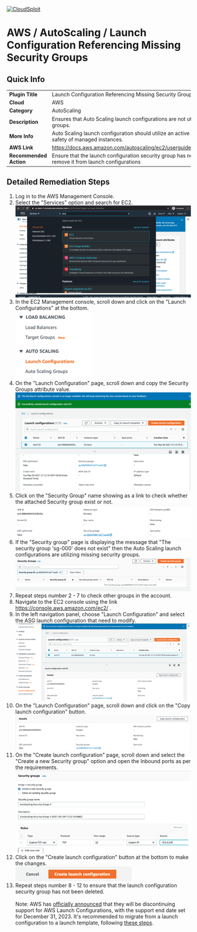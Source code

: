 [![CloudSploit](https://cloudsploit.com/img/logo-new-big-text-100.png "CloudSploit")](https://cloudsploit.com)

# AWS / AutoScaling / Launch Configuration Referencing Missing Security Groups

## Quick Info

| | |
|-|-|
| **Plugin Title** | Launch Configuration Referencing Missing Security Groups |
| **Cloud** | AWS |
| **Category** | AutoScaling |
| **Description** | Ensures that Auto Scaling launch configurations are not utilizing missing security groups. |
| **More Info** | Auto Scaling launch configuration should utilize an active security group to ensure safety of managed instances. |
| **AWS Link** | https://docs.aws.amazon.com/autoscaling/ec2/userguide/GettingStartedTutorial.html |
| **Recommended Action** | Ensure that the launch configuration security group has not been deleted. If so, remove it from launch configurations |

## Detailed Remediation Steps
1. Log in to the AWS Management Console.
2. Select the "Services" option and search for EC2. </br> <img src="/resources/aws/autoscaling/launch-configuration-referencing-missing-security-groups/step2.png"/>
3. In the EC2 Management console, scroll down and click on the "Launch Configurations" at the bottom.</br> <img src="/resources/aws/autoscaling/launch-configuration-referencing-missing-security-groups/step3.png"/>
4. On the "Launch Configuration" page, scroll down and copy the Security Groups attribute value.</br> <img src="/resources/aws/autoscaling/launch-configuration-referencing-missing-security-groups/step4.png"/>
5. Click on the "Security Group" name showing as a link to check whether the attached Security group exist or not.</br> <img src="/resources/aws/autoscaling/launch-configuration-referencing-missing-security-groups/step5.png"/>
6. If the "Security group" page is displaying the message that "The security group 'sg-000' does not exist" then the Auto Scaling launch configurations are utilizing missing security groups.</br> <img src="/resources/aws/autoscaling/launch-configuration-referencing-missing-security-groups/step6.png"/>
7. Repeat steps number 2 - 7 to check other groups in the account.</br>
8. Navigate to the EC2 console using the link https://console.aws.amazon.com/ec2/ .</br>
9. In the left navigation panel, choose "Launch Configuration" and select the ASG launch configuration that need to modify.</br> <img src="/resources/aws/autoscaling/launch-configuration-referencing-missing-security-groups/step9.png"/>
10. On the "Launch Configuration" page, scroll down and click on the "Copy launch configuration" button.</br> <img src="/resources/aws/autoscaling/launch-configuration-referencing-missing-security-groups/step10.png"/>
11. On the "Create launch configuration" page, scroll down and select the "Create a new Security group" option and open the Inbound ports as per the requirements.</br> <img src="/resources/aws/autoscaling/launch-configuration-referencing-missing-security-groups/step11.png"/>
12. Click on the "Create launch configuration" button at the bottom to make the changes.</br> <img src="/resources/aws/autoscaling/launch-configuration-referencing-missing-security-groups/step12.png"/>
13. Repeat steps number 8 - 12 to ensure that the launch configuration security group has not been deleted.</br></br>
Note: AWS has [officially announced](https://aws.amazon.com/blogs/compute/amazon-ec2-auto-scaling-will-no-longer-add-support-for-new-ec2-features-to-launch-configurations/) that they will be discontinuing support for AWS Launch Configurations, with the support end date set for December 31, 2023. It's recommended to migrate from a launch configuration to a launch template, following [these steps](https://docs.aws.amazon.com/autoscaling/ec2/userguide/migrate-to-launch-templates.html).